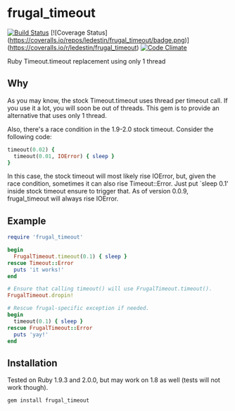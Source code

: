 frugal_timeout
==============

[![Build Status](https://travis-ci.org/ledestin/frugal_timeout.png)](https://travis-ci.org/ledestin/frugal_timeout)
[![Coverage Status] (https://coveralls.io/repos/ledestin/frugal_timeout/badge.png)] (https://coveralls.io/r/ledestin/frugal_timeout)
[![Code Climate](https://codeclimate.com/github/ledestin/frugal_timeout.png)](https://codeclimate.com/github/ledestin/frugal_timeout)

Ruby Timeout.timeout replacement using only 1 thread

## Why

As you may know, the stock Timeout.timeout uses thread per timeout call. If you
use it a lot, you will soon be out of threads. This gem is to provide an
alternative that uses only 1 thread.

Also, there's a race condition in the 1.9-2.0 stock timeout. Consider the
following code:
```ruby
timeout(0.02) {
  timeout(0.01, IOError) { sleep }
}
```

In this case, the stock timeout will most likely rise IOError, but, given the
race condition, sometimes it can also rise Timeout::Error. Just put `sleep 0.1'
inside stock timeout ensure to trigger that. As of version 0.0.9, frugal_timeout
will always rise IOError.

## Example

```ruby
require 'frugal_timeout'

begin
  FrugalTimeout.timeout(0.1) { sleep }
rescue Timeout::Error
  puts 'it works!'
end

# Ensure that calling timeout() will use FrugalTimeout.timeout().
FrugalTimeout.dropin!

# Rescue frugal-specific exception if needed.
begin
  timeout(0.1) { sleep }
rescue FrugalTimeout::Error
  puts 'yay!'
end
```

## Installation

Tested on Ruby 1.9.3 and 2.0.0, but may work on 1.8 as well (tests will not work
though).

```
gem install frugal_timeout
```
